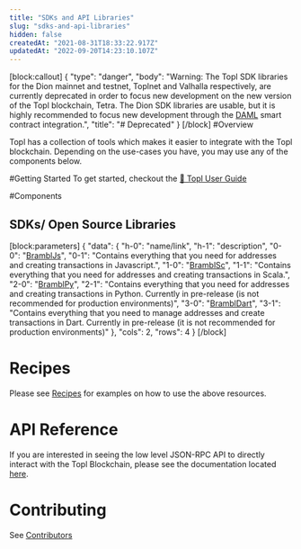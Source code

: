 ```yaml
---
title: "SDKs and API Libraries"
slug: "sdks-and-api-libraries"
hidden: false
createdAt: "2021-08-31T18:33:22.917Z"
updatedAt: "2022-09-20T14:23:10.107Z"
---
```

[block:callout]
{
  "type": "danger",
  "body": "Warning: The Topl SDK libraries for the Dion mainnet and testnet, Toplnet and Valhalla respectively, are currently deprecated in order to focus new development on the new version of the Topl blockchain, Tetra. The Dion SDK libraries are usable, but it is highly recommended to focus new development through the [DAML](doc:daml) smart contract integration.",
  "title": "# Deprecated"
}
[/block]
#Overview 

Topl has a collection of tools which makes it easier to integrate with the Topl blockchain. Depending on the use-cases you have, you may use any of the components below.

#Getting Started
To get started, checkout the [📘 Topl User Guide](doc:introduction-2)

#Components

## SDKs/ Open Source Libraries

[block:parameters]
{
  "data": {
    "h-0": "name/link",
    "h-1": "description",
    "0-0": "[BramblJs](https://www.npmjs.com/package/brambljs)",
    "0-1": "Contains everything that you need for addresses and creating transactions in Javascript.",
    "1-0": "[BramblSc](https://github.com/Topl/Bifrost/tree/main/brambl)",
    "1-1": "Contains everything that you need for addresses and creating transactions in Scala.",
    "2-0": "[BramblPy](https://github.com/Topl/BramblPy)",
    "2-1": "Contains everything that you need for addresses and creating transactions in Python.  Currently in pre-release (is not recommended for production environments)",
    "3-0": "[BramblDart](https://github.com/Topl/BramblDart)",
    "3-1": "Contains everything that you need to manage addresses and create transactions in Dart. Currently in pre-release (it is not recommended for production environments)"
  },
  "cols": 2,
  "rows": 4
}
[/block]
# Recipes

Please see [Recipes](https://topl.readme.io/recipes) for examples on how to use the above resources.

# API Reference

If you are interested in seeing the low level JSON-RPC API to directly interact with the Topl Blockchain, please see the documentation located [here](https://topl.readme.io/reference).

# Contributing

See [Contributors](doc:contributors)